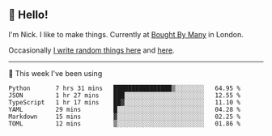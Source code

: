 ## 👋 Hello! 

I'm Nick. I like to make things. Currently at [Bought By Many](https://boughtbymany.com) in London.

Occasionally [I write random things here](https://nicksnell.com) and [here](https://twitter.com/nicksnell).

-------

🚀 This week I've been using

<!--START_SECTION:waka-->

```text
Python       7 hrs 31 mins   ████████████████▒░░░░░░░░   64.95 %
JSON         1 hr 27 mins    ███░░░░░░░░░░░░░░░░░░░░░░   12.55 %
TypeScript   1 hr 17 mins    ██▓░░░░░░░░░░░░░░░░░░░░░░   11.10 %
YAML         29 mins         █░░░░░░░░░░░░░░░░░░░░░░░░   04.28 %
Markdown     15 mins         ▓░░░░░░░░░░░░░░░░░░░░░░░░   02.25 %
TOML         12 mins         ▒░░░░░░░░░░░░░░░░░░░░░░░░   01.86 %
```

<!--END_SECTION:waka-->
